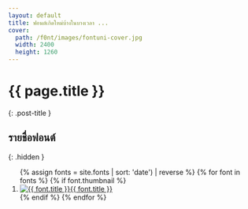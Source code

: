 ```yaml
---
layout: default
title: ฟอนต์เกิดใหม่บ้างในบางเวลา ...
cover:
  path: /f0nt/images/fontuni-cover.jpg
  width: 2400
  height: 1260
---
```


# {{ page.title }}
{: .post-title }

## รายชื่อฟอนต์
{: .hidden }

<ol class="font-list">
  {% assign fonts = site.fonts | sort: 'date') | reverse %}
  {% for font in fonts %}
    {% if font.thumbnail %}
      <li>
        <a class="{{ font.name }}" href="{{ font.url | replace:'index.html','' }}" title="{{ font.title }}">
          <img class="svg" src="{{ font.thumbnail }}" alt="{{ font.title }}"><span>{{ font.title }}</span>
        </a>
      </li>
    {% endif %}
  {% endfor %}
</ol>

